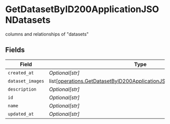 # GetDatasetByID200ApplicationJSONDatasets

columns and relationships of "datasets"


## Fields

| Field                                                                                                                                                          | Type                                                                                                                                                           | Required                                                                                                                                                       | Description                                                                                                                                                    |
| -------------------------------------------------------------------------------------------------------------------------------------------------------------- | -------------------------------------------------------------------------------------------------------------------------------------------------------------- | -------------------------------------------------------------------------------------------------------------------------------------------------------------- | -------------------------------------------------------------------------------------------------------------------------------------------------------------- |
| `created_at`                                                                                                                                                   | *Optional[str]*                                                                                                                                                | :heavy_minus_sign:                                                                                                                                             | N/A                                                                                                                                                            |
| `dataset_images`                                                                                                                                               | list[[operations.GetDatasetByID200ApplicationJSONDatasetsDatasetImages](undefined/models/operations/getdatasetbyid200applicationjsondatasetsdatasetimages.md)] | :heavy_minus_sign:                                                                                                                                             | N/A                                                                                                                                                            |
| `description`                                                                                                                                                  | *Optional[str]*                                                                                                                                                | :heavy_minus_sign:                                                                                                                                             | N/A                                                                                                                                                            |
| `id`                                                                                                                                                           | *Optional[str]*                                                                                                                                                | :heavy_minus_sign:                                                                                                                                             | N/A                                                                                                                                                            |
| `name`                                                                                                                                                         | *Optional[str]*                                                                                                                                                | :heavy_minus_sign:                                                                                                                                             | N/A                                                                                                                                                            |
| `updated_at`                                                                                                                                                   | *Optional[str]*                                                                                                                                                | :heavy_minus_sign:                                                                                                                                             | N/A                                                                                                                                                            |